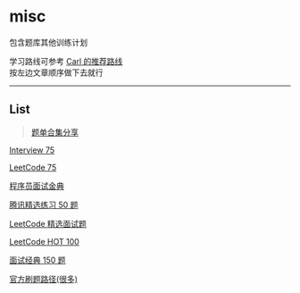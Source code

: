 # misc

包含题库其他训练计划

学习路线可参考 [Carl 的推荐路线](https://programmercarl.com/#如何使用本站)  
按左边文章顺序做下去就行

---

## List

> [题单合集分享](https://github.com/tonngw/LeetCode021)

[Interview 75](https://leetcode.cn/studyplan/coding-interviews/)

[LeetCode 75](https://leetcode.cn/studyplan/leetcode-75/)

[程序员面试金典](https://leetcode.cn/studyplan/cracking-the-coding-interview/)

[腾讯精选练习 50 题](https://leetcode.cn/problem-list/ex0k24j/)

[LeetCode 精选面试题](https://leetcode.cn/problem-list/2ckc81c/)

[LeetCode HOT 100](https://leetcode.cn/problem-list/2cktkvj/)

[面试经典 150 题](https://leetcode.cn/studyplan/top-interview-150/)

[官方刷题路径(很多)](https://leetcode.cn/circle/discuss/E3yavq/)
